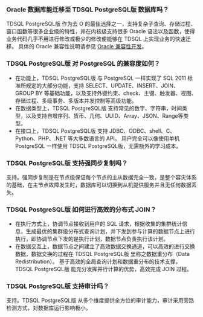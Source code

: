 ### Oracle 数据库能迁移至 TDSQL PostgreSQL版 数据库吗？ 
TDSQL PostgreSQL版 作为去 O 的最佳选择之一，支持复杂子查询、存储过程、窗口函数等很多企业级的特性，并在内核级支持很多 Oracle 语法以及函数，使得业务代码几乎不用进行修改或极少的修改便能够在 TDSQL 上实现业务的快速迁移。
具体的 Oracle 兼容性说明请参见 [Oracle 兼容性开发](https://cloud.tencent.com/document/product/1129/66838)。

### TDSQL PostgreSQL版 对 PostgreSQL 的兼容度如何？ 
- 在功能上，TDSQL PostgreSQL版 与 PostgreSQL 一样实现了 SQL 2011 标准所规定的大部分功能，支持 SELECT、UPDATE、INSERT、JOIN、GROUP BY 等基础功能，以及支持外键约束、check、主键、触发器、视图、存储过程、多级事务、多版本并发控制等高级功能。
- 在数据类型上，TDSQL PostgreSQL版 支持常见的数字、字符串，时间类型，以及支持自增序列、货币、几何、UUID、Array、JSON、Range等类型。
- 在接口上，TDSQL PostgreSQL版 支持 JDBC、ODBC、shell、C、Python、PHP、.NET 等大多数语言的 API。
  用户完全可以像使用单机 PostgreSQL 一样使用 TDSQL PostgreSQL版，无需额外的学习成本。

### TDSQL PostgreSQL版 支持强同步复制吗？ 
支持。强同步复制是在节点级保证每个节点的主从数据完全一致，是整个容灾体系的基础，在主节点故障发生时，数据库可以切换到从机提供服务并且无任何数据丢失。

### TDSQL PostgreSQL版 如何进行高效的分布式 JOIN？ 
- 在执行方式上，协调节点接收到用户的 SQL 请求，根据收集的集群统计信息，生成最优的集群级分布式查询计划，并下发到参与计算的数据节点上进行执行，即协调节点下发的是执行计划，数据节点负责执行该计划。
- 在数据交互上，数据节点之间建立了高效数据交换通道，可以高效的进行交换数据，数据交换的过程在 TDSQL PostgreSQL版 里称之数据重分布（Data Redistribution）。
  基于高效的全局查询计划和数据重分布的技术支撑，TDSQL PostgreSQL版 能充分发挥并行计算的优势，高效完成 JOIN 过程。

### TDSQL PostgreSQL版 支持审计吗？ 
支持。TDSQL PostgreSQL版 从多个维度提供全方位的审计能力，审计采用旁路检测方式，对数据库运行影响极小。

